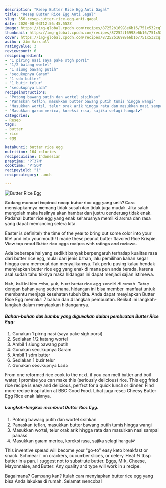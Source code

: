 ```yaml
---
description: "Resep Butter Rice Egg Anti Gagal"
title: "Resep Butter Rice Egg Anti Gagal"
slug: 356-resep-butter-rice-egg-anti-gagal
date: 2020-08-03T12:56:45.552Z
image: https://img-global.cpcdn.com/recipes/87252b16998e6b16/751x532cq70/butter-rice-egg-foto-resep-utama.jpg
thumbnail: https://img-global.cpcdn.com/recipes/87252b16998e6b16/751x532cq70/butter-rice-egg-foto-resep-utama.jpg
cover: https://img-global.cpcdn.com/recipes/87252b16998e6b16/751x532cq70/butter-rice-egg-foto-resep-utama.jpg
author: Jim Marshall
ratingvalue: 3
reviewcount: 6
recipeingredient:
- "1 piring nasi saya pake stgh porsi"
- "1/2 batang wortel"
- "1 siung bawang putih"
- "secukupnya Garam"
- "1 sdm butter"
- "1 butir telur"
- "secukupnya Lada"
recipeinstructions:
- "Potong bawang putih dan wortel sisihkan"
- "Panaskan teflon, masukkan butter bawang putih tumis hingga wangi"
- "Masukkan wortel, telur orak arik hingga rata dan masukkan nasi sampai panass"
- "Masukkan garam merica, koreksi rasa, sajika selagi hangat💕"
categories:
- Resep
tags:
- butter
- rice
- egg

katakunci: butter rice egg 
nutrition: 164 calories
recipecuisine: Indonesian
preptime: "PT37M"
cooktime: "PT56M"
recipeyield: "1"
recipecategory: Lunch

---
```



![Butter Rice Egg](https://img-global.cpcdn.com/recipes/87252b16998e6b16/751x532cq70/butter-rice-egg-foto-resep-utama.jpg)

Sedang mencari inspirasi resep butter rice egg yang unik? Cara menyiapkannya memang tidak susah dan tidak juga mudah. Jika salah mengolah maka hasilnya akan hambar dan justru cenderung tidak enak. Padahal butter rice egg yang enak seharusnya memiliki aroma dan rasa yang dapat memancing selera kita.

Easter is definitely the time of the year to bring out some color into your life!.and into your mouth! I made these peanut butter flavored Rice Krispie. View top rated Butter rice eggs recipes with ratings and reviews.

Ada beberapa hal yang sedikit banyak berpengaruh terhadap kualitas rasa dari butter rice egg, mulai dari jenis bahan, lalu pemilihan bahan segar hingga cara membuat dan menyajikannya. Tak perlu pusing kalau hendak menyiapkan butter rice egg yang enak di mana pun anda berada, karena asal sudah tahu triknya maka hidangan ini dapat menjadi sajian istimewa.


Nah, kali ini kita coba, yuk, buat butter rice egg sendiri di rumah. Tetap dengan bahan yang sederhana, hidangan ini bisa memberi manfaat untuk membantu menjaga kesehatan tubuh kita. Anda dapat menyiapkan Butter Rice Egg memakai 7 bahan dan 4 langkah pembuatan. Berikut ini langkah-langkah dalam menyiapkan hidangannya.

<!--inarticleads1-->

##### Bahan-bahan dan bumbu yang digunakan dalam pembuatan Butter Rice Egg:

1. Gunakan 1 piring nasi (saya pake stgh porsi)
1. Sediakan 1/2 batang wortel
1. Ambil 1 siung bawang putih
1. Gunakan secukupnya Garam
1. Ambil 1 sdm butter
1. Sediakan 1 butir telur
1. Gunakan secukupnya Lada


From one reformed rice cook to the next, if you can melt butter and boil water, I promise you can make this (seriously delicious) rice. This egg fried rice recipe is easy and delicious, perfect for a quick lunch or dinner. Find more recipe inspiration at BBC Good Food. Lihat juga resep Cheesy Butter Egg Rice enak lainnya. 

<!--inarticleads2-->

##### Langkah-langkah membuat Butter Rice Egg:

1. Potong bawang putih dan wortel sisihkan
1. Panaskan teflon, masukkan butter bawang putih tumis hingga wangi
1. Masukkan wortel, telur orak arik hingga rata dan masukkan nasi sampai panass
1. Masukkan garam merica, koreksi rasa, sajika selagi hangat💕


This inventive spread will become your &#34;go-to&#34; easy keto breakfast or snack. Schmear it on crackers, cucumber slices, or celery. Heat ¾ tbsp butter in a pan. I suggest not to substitute butter. Eggs, Milk, Cheese, Mayonnaise, and Butter: Any quality and type will work in a recipe. 

Bagaimana? Gampang kan? Itulah cara menyiapkan butter rice egg yang bisa Anda lakukan di rumah. Selamat mencoba!
